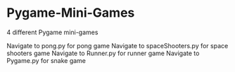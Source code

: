 # Pygame-Mini-Games
4 different Pygame mini-games

Navigate to pong.py for pong game
Navigate to spaceShooters.py for space shooters game
Navigate to Runner.py for runner game
Navigate to Pygame.py for snake game

